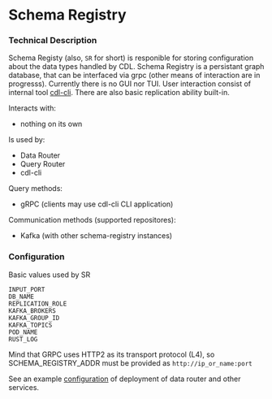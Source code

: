 # Schema Registry

### Technical Description

Schema Registy (also, `SR` for short) is responible for storing configuration about the data types handled by CDL. Schema Registry is a persistant graph database, that can be interfaced via grpc (other means of interaction are in progresss). Currently there is no GUI nor TUI. User interaction consist of internal tool [cdl-cli][cdl-cli]. There are also basic replication ability built-in.

Interacts with:
- nothing on its own

Is used by:
- Data Router
- Query Router
- cdl-cli

Query methods:
- gRPC (clients may use cdl-cli CLI application)

Communication methods (supported repositores):
- Kafka (with other schema-registry instances)

### Configuration

Basic values used by SR

```
INPUT_PORT
DB_NAME
REPLICATION_ROLE
KAFKA_BROKERS
KAFKA_GROUP_ID
KAFKA_TOPICS
POD_NAME
RUST_LOG
```

Mind that GRPC uses HTTP2 as its transport protocol (L4), so SCHEMA_REGISTRY_ADDR must be provided as `http://ip_or_name:port`

See an example [configuration][configuration] of deployment of data router and other services.

[configuration]: ../examples/deploy/SETUP.md
[cdl-cli]: cdl-cli.md
